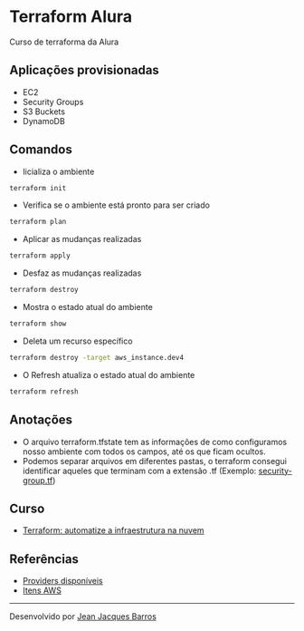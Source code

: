 # Terraform Alura

Curso de terraforma da Alura

## Aplicações provisionadas

- EC2
- Security Groups
- S3 Buckets
- DynamoDB

## Comandos

- Iicializa o ambiente
``` bash
terraform init 
```

- Verifica se o ambiente está pronto para ser criado
``` bash
terraform plan 
```

- Aplicar as mudanças realizadas
``` bash
terraform apply 
```

- Desfaz as mudanças realizadas
``` bash
terraform destroy 
```

- Mostra o estado atual do ambiente
``` bash
terraform show 
```

- Deleta um recurso específico
``` bash
terraform destroy -target aws_instance.dev4 
```

- O Refresh atualiza o estado atual do ambiente
``` bash
terraform refresh 
```

## Anotações

- O arquivo terraform.tfstate tem as informações de como configuramos nosso ambiente com todos os campos, até os que ficam ocultos.
- Podemos separar arquivos em diferentes pastas, o terraform consegui identificar aqueles que terminam com a extensão .tf (Exemplo: [security-group.tf](./security-group.tf))

## Curso

- [Terraform: automatize a infraestrutura na nuvem](https://cursos.alura.com.br/course/terraform)

## Referências

- [Providers disponíveis](https://registry.terraform.io/browse/providers)
- [Itens AWS](https://registry.terraform.io/providers/hashicorp/aws/latest/docs)

---
Desenvolvido por [Jean Jacques Barros](https://github.com/jjeanjacques10)